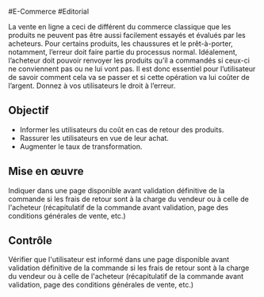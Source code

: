 
#E-Commerce #Editorial

La vente en ligne a ceci de différent du commerce classique que les produits ne peuvent pas être aussi facilement essayés et évalués par les acheteurs. Pour certains produits, les chaussures et le prêt-à-porter, notamment, l’erreur doit faire partie du processus normal. Idéalement, l’acheteur doit pouvoir renvoyer les produits qu’il a commandés si ceux-ci ne conviennent pas ou ne lui vont pas. Il est donc essentiel pour l’utilisateur de savoir comment cela va se passer et si cette opération va lui coûter de l’argent. Donnez à vos utilisateurs le droit à l’erreur.

Objectif
--------

*   Informer les utilisateurs du coût en cas de retour des produits.
*   Rassurer les utilisateurs en vue de leur achat.
*   Augmenter le taux de transformation.

Mise en œuvre
-------------

Indiquer dans une page disponible avant validation définitive de la commande si les frais de retour sont à la charge du vendeur ou à celle de l'acheteur (récapitulatif de la commande avant validation, page des conditions générales de vente, etc.)

Contrôle
--------

Vérifier que l'utilisateur est informé dans une page disponible avant validation définitive de la commande si les frais de retour sont à la charge du vendeur ou à celle de l'acheteur (récapitulatif de la commande avant validation, page des conditions générales de vente, etc.)
